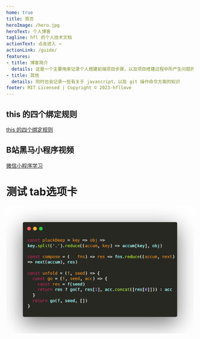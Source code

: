 ```yaml
---
home: true
title: 首页
heroImage: /hero.jpg
heroText: 个人博客
tagline: hfl 的个人技术文档
actionText: 点击进入 →
actionLink: /guide/
features:
- title: 博客简介
  details: 这是一个主要用来记录个人搭建前端项目步骤，以及项目搭建过程中所产生问题的技术博客
- title: 其他
  details: 同时也会记录一些有关于 javascript，以及 git 操作命令方面的知识
footer: MIT Licensed | Copyright © 2023-hfllove
---
```

## this 的四个绑定规则
[this 的四个绑定规则](https://juejin.cn/post/7132032582832635934#heading-3)
## B站黑马小程序视频
[微信小程序学习](https://www.bilibili.com/video/BV1834y1676P/?p=19&vd_source=383d958999bc6841badec4b1b44b3b84)

# 测试 tab选项卡

<RecoDemo>
  <template slot="code-template">
    <<< @/docs/.vuepress/demo/demo.vue?template
  </template>
  <template slot="code-script">
    <<< @/docs/.vuepress/demo/demo.vue?script
  </template>
  <template slot="code-style">
    <<< @/docs/.vuepress/demo/demo.vue?style
  </template>
</RecoDemo>

<RecoDemo>
   <template slot="code-md">
    这段代码将数组 arr 通过 reduce 方法转换成一个新的数组 result。<br>在每次迭代中，我们检查当前元素的 a 属性是否为 2。<br>如果是，我们将其作为新的子数组的第一个元素加入到结果数组 acc 中。<br>否则，我们将其添加到最后一个子数组中。如果结果数组中还没有子数组，则忽略当前元素。
  </template>
  <template slot="code-js">
    <<< @/docs/.vuepress/demo/index.js
  </template>
  <template slot="code-html">
    <<< @/docs/.vuepress/demo/index.html
  </template>
  <img src="/images/carbon.png" slot="demo" />
</RecoDemo>

